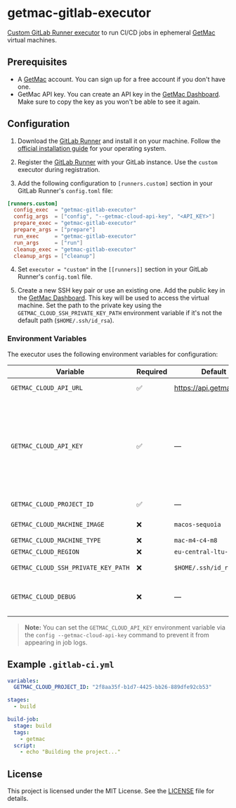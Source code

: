 # getmac-gitlab-executor

[Custom GitLab Runner executor](https://docs.gitlab.com/runner/executors/custom.html) to run CI/CD jobs in ephemeral [GetMac](https://getmac.io) virtual machines.

## Prerequisites

- A [GetMac](https://getmac.io) account. You can sign up for a free account if you don't have one.
- GetMac API key. You can create an API key in the [GetMac Dashboard](https://cloud.getmac.io/api-keys). Make sure to copy the key as you won't be able to see it again.

## Configuration

1. Download the [GitLab Runner](https://docs.gitlab.com/runner/install/) and install it on your machine. Follow the [official installation guide](https://docs.gitlab.com/runner/install/) for your operating system.

2. Register the [GitLab Runner](https://docs.gitlab.com/runner/register/) with your GitLab instance. Use the `custom` executor during registration.

3. Add the following configuration to `[runners.custom]` section in your GitLab Runner's `config.toml` file:

  ```toml
  [runners.custom]
    config_exec  = "getmac-gitlab-executor"
    config_args  = ["config", "--getmac-cloud-api-key", "<API_KEY>"]
    prepare_exec = "getmac-gitlab-executor"
    prepare_args = ["prepare"]
    run_exec     = "getmac-gitlab-executor"
    run_args     = ["run"]
    cleanup_exec = "getmac-gitlab-executor"
    cleanup_args = ["cleanup"]
  ```

4. Set `executor = "custom"` in the `[[runners]]` section in your GitLab Runner's `config.toml` file.

5. Create a new SSH key pair or use an existing one. Add the public key in the [GetMac Dashboard](https://cloud.getmac.io/ssh-keys). This key will be used to access the virtual machine. Set the path to the private key using the `GETMAC_CLOUD_SSH_PRIVATE_KEY_PATH` environment variable if it's not the default path (`$HOME/.ssh/id_rsa`).

### Environment Variables

The executor uses the following environment variables for configuration:

| Variable                         | Required | Default                 | Description                                 |
|----------------------------------|---------|--------------------------|---------------------------------------------|
| `GETMAC_CLOUD_API_URL`           | ✅      | https://api.getmac.io/v1 | GetMac API URL                              |
| `GETMAC_CLOUD_API_KEY`           | ✅      | —                       | GetMac API key. You can set this via `config --getmac-cloud-api-key` as well to prevent it from appearing in job logs. |
| `GETMAC_CLOUD_PROJECT_ID`        | ✅      | —                       | GetMac project ID                           |
| `GETMAC_CLOUD_MACHINE_IMAGE`     | ❌      | `macos-sequoia`          | VM image name                               |
| `GETMAC_CLOUD_MACHINE_TYPE`      | ❌      | `mac-m4-c4-m8`           | VM type                                     |
| `GETMAC_CLOUD_REGION`            | ❌      | `eu-central-ltu-1`       | VM region                                   |
| `GETMAC_CLOUD_SSH_PRIVATE_KEY_PATH` | ❌   | `$HOME/.ssh/id_rsa`      | SSH private key path                        |
| `GETMAC_CLOUD_DEBUG`             | ❌      | —                       | Enable debug logging (`true`/`false`)       |

> **Note:** You can set the `GETMAC_CLOUD_API_KEY` environment variable via the `config --getmac-cloud-api-key` command to prevent it from appearing in job logs.

## Example `.gitlab-ci.yml`

```yaml
variables:
  GETMAC_CLOUD_PROJECT_ID: "2f8aa35f-b1d7-4425-bb26-889dfe92cb53"

stages:
  - build

build-job:
  stage: build
  tags:
    - getmac
  script:
    - echo "Building the project..."
```

## License

This project is licensed under the MIT License. See the [LICENSE](LICENSE) file for details.

